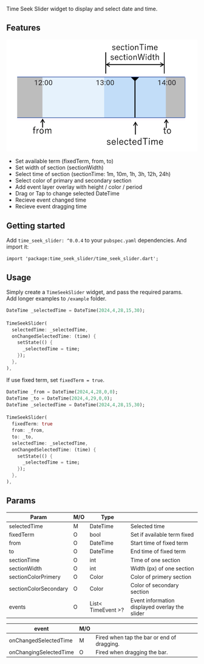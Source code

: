 <!--
This README describes the package. If you publish this package to pub.dev,
this README's contents appear on the landing page for your package.

For information about how to write a good package README, see the guide for
[writing package pages](https://dart.dev/guides/libraries/writing-package-pages).

For general information about developing packages, see the Dart guide for
[creating packages](https://dart.dev/guides/libraries/create-library-packages)
and the Flutter guide for
[developing packages and plugins](https://flutter.dev/developing-packages).
-->

Time Seek Slider widget to display and select date and time.

## Features

![](doc/images/time_seek_slider_001.png)

- Set available term (fixedTerm, from, to)
- Set width of section (sectionWidth)
- Select time of section (sectionTime: 1m, 10m, 1h, 3h, 12h, 24h)
- Select color of primary and secondary section
- Add event layer overlay with height / color / period
- Drag or Tap to change selected DateTime
- Recieve event changed time
- Recieve event dragging time

## Getting started

Add `time_seek_slider: ^0.0.4` to your `pubspec.yaml` dependencies. And import it:
```
import 'package:time_seek_slider/time_seek_slider.dart';
```

## Usage

Simply create a `TimeSeekSlider` widget, and pass the required params.   
Add longer examples to `/example` folder.
```dart
DateTime _selectedTime = DateTime(2024,4,28,15,30);

TimeSeekSlider(
  selectedTime: _selectedTime,
  onChangedSelectedTime: (time) {
    setState(() {
      _selectedTime = time;
    });
  },
),
```

If use fixed term, set `fixedTerm = true`.
```dart
DateTime _from = DateTime(2024,4,28,0,0);
DateTime _to = DateTime(2024,4,29,0,0);
DateTime _selectedTime = DateTime(2024,4,28,15,30);

TimeSeekSlider(
  fixedTerm: true
  from: _from,
  to: _to,
  selectedTime: _selectedTime,
  onChangedSelectedTime: (time) {
    setState(() {
      _selectedTime = time;
    });
  },
),
```


## Params

| Param | M/O | Type |  |
|--|--|--|--|
| selectedTime | M | DateTime | Selected time |
| fixedTerm | O | bool | Set if available term fixed |
| from | O | DateTime | Start time of fixed term |
| to | O | DateTime | End time of fixed term |
| sectionTime | O | int | Time of one section |
| sectionWidth | O | int | Width (px) of one section |
| sectionColorPrimery | O | Color | Color of primery section |
| sectionColorSecondary | O | Color | Color of secondary section |
| events | O | List< TimeEvent >? | Event information displayed overlay the slider |


| event | M/O |  |
|--|--|--|
| onChangedSelectedTime  | M | Fired when tap the bar or end of dragging. |
| onChangingSelectedTime | O | Fired when dragging the bar. |

